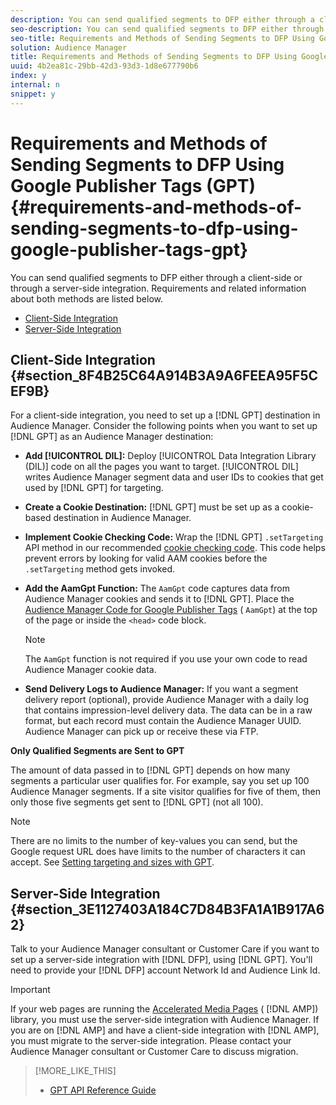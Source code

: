 ```yaml
---
description: You can send qualified segments to DFP either through a client-side or through a server-side integration. Requirements and related information about both methods are listed below.
seo-description: You can send qualified segments to DFP either through a client-side or through a server-side integration. Requirements and related information about both methods are listed below.
seo-title: Requirements and Methods of Sending Segments to DFP Using Google Publisher Tags (GPT)
solution: Audience Manager
title: Requirements and Methods of Sending Segments to DFP Using Google Publisher Tags (GPT)
uuid: 4b2ea81c-29bb-42d3-93d3-1d8e677790b6
index: y
internal: n
snippet: y
---
```


# Requirements and Methods of Sending Segments to DFP Using Google Publisher Tags (GPT){#requirements-and-methods-of-sending-segments-to-dfp-using-google-publisher-tags-gpt}

You can send qualified segments to DFP either through a client-side or through a server-side integration. Requirements and related information about both methods are listed below.

<ul class="simplelist"> 
 <li><a href="../../c-integration/gpt-aam-destination/gpt-aam-requirements.md#section_8F4B25C64A914B3A9A6FEEA95F5CEF9B" format="dita" scope="local"> Client-Side Integration</a> </li> 
 <li><a href="../../c-integration/gpt-aam-destination/gpt-aam-requirements.md#section_3E1127403A184C7D84B3FA1A1B917A62" format="dita" scope="local"> Server-Side Integration</a> </li> 
</ul>

## Client-Side Integration {#section_8F4B25C64A914B3A9A6FEEA95F5CEF9B}

For a client-side integration, you need to set up a [!DNL GPT] destination in Audience Manager. Consider the following points when you want to set up [!DNL GPT] as an Audience Manager destination:

* **Add [!UICONTROL DIL]:** Deploy [!UICONTROL Data Integration Library (DIL)] code on all the pages you want to target. [!UICONTROL DIL] writes Audience Manager segment data and user IDs to cookies that get used by [!DNL GPT] for targeting. 

* **Create a Cookie Destination:** [!DNL GPT] must be set up as a cookie-based destination in Audience Manager. 

* **Implement Cookie Checking Code:** Wrap the [!DNL GPT] `.setTargeting` API method in our recommended [cookie checking code](../../c-integration/gpt-aam-destination/gpt-aam-modify-api.md#concept_276DF2F702BE4D6180C855A7DE304097). This code helps prevent errors by looking for valid AAM cookies before the `.setTargeting` method gets invoked. 

* **Add the AamGpt Function:** The `AamGpt` code captures data from Audience Manager cookies and sends it to [!DNL GPT]. Place the [Audience Manager Code for Google Publisher Tags](../../c-integration/gpt-aam-destination/gpt-aam-aamgpt-code.md#concept_C47C21701F0F437E823BABF4EB89E1DB) ( `AamGpt`) at the top of the page or inside the `<head>` code block. 

  >[!NOTE]
  >
  >The `AamGpt` function is not required if you use your own code to read Audience Manager cookie data.

* **Send Delivery Logs to Audience Manager:** If you want a segment delivery report (optional), provide Audience Manager with a daily log that contains impression-level delivery data. The data can be in a raw format, but each record must contain the Audience Manager UUID. Audience Manager can pick up or receive these via FTP.

**Only Qualified Segments are Sent to GPT**

The amount of data passed in to [!DNL GPT] depends on how many segments a particular user qualifies for. For example, say you set up 100 Audience Manager segments. If a site visitor qualifies for five of them, then only those five segments get sent to [!DNL GPT] (not all 100).

>[!NOTE]
>
>There are no limits to the number of key-values you can send, but the Google request URL does have limits to the number of characters it can accept. See [Setting targeting and sizes with GPT](http://support.google.com/dfp_premium/bin/answer.py?hl=en&answer=1697712).

## Server-Side Integration {#section_3E1127403A184C7D84B3FA1A1B917A62}

Talk to your Audience Manager consultant or Customer Care if you want to set up a server-side integration with [!DNL DFP], using [!DNL GPT]. You'll need to provide your [!DNL DFP] account Network Id and Audience Link Id.

>[!IMPORTANT]
>
>If your web pages are running the [Accelerated Media Pages](https://www.ampproject.org/) ( [!DNL AMP]) library, you must use the server-side integration with Audience Manager. If you are on [!DNL AMP] and have a client-side integration with [!DNL AMP], you must migrate to the server-side integration. Please contact your Audience Manager consultant or Customer Care to discuss migration.

>[!MORE_LIKE_THIS]
>
>* [GPT API Reference Guide](http://support.google.com/dfp_premium/bin/answer.py?hl=en&answer=1650154)
